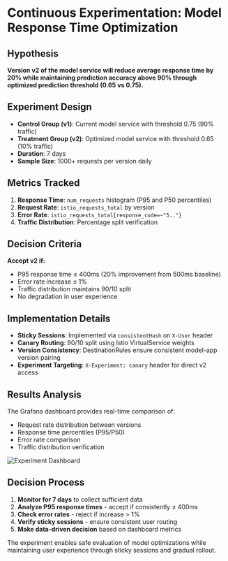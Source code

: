 # Continuous Experimentation: Model Response Time Optimization

## Hypothesis
**Version v2 of the model service will reduce average response time by 20% while maintaining prediction accuracy above 90% through optimized prediction threshold (0.65 vs 0.75).**

## Experiment Design
- **Control Group (v1)**: Current model service with threshold 0.75 (90% traffic)
- **Treatment Group (v2)**: Optimized model service with threshold 0.65 (10% traffic)
- **Duration**: 7 days
- **Sample Size**: 1000+ requests per version daily

## Metrics Tracked
1. **Response Time**: `num_requests` histogram (P95 and P50 percentiles)
2. **Request Rate**: `istio_requests_total` by version
3. **Error Rate**: `istio_requests_total{response_code=~"5.."}` 
4. **Traffic Distribution**: Percentage split verification

## Decision Criteria
**Accept v2 if:**
- P95 response time ≤ 400ms (20% improvement from 500ms baseline)
- Error rate increase ≤ 1%
- Traffic distribution maintains 90/10 split
- No degradation in user experience

## Implementation Details
- **Sticky Sessions**: Implemented via `consistentHash` on `X-User` header
- **Canary Routing**: 90/10 split using Istio VirtualService weights
- **Version Consistency**: DestinationRules ensure consistent model-app version pairing
- **Experiment Targeting**: `X-Experiment: canary` header for direct v2 access

## Results Analysis
The Grafana dashboard provides real-time comparison of:
- Request rate distribution between versions
- Response time percentiles (P95/P50)
- Error rate comparison
- Traffic distribution verification

![Experiment Dashboard](screenshots/experiment-metrics.png)

## Decision Process
1. **Monitor for 7 days** to collect sufficient data
2. **Analyze P95 response times** - accept if consistently ≤ 400ms
3. **Check error rates** - reject if increase > 1%
4. **Verify sticky sessions** - ensure consistent user routing
5. **Make data-driven decision** based on dashboard metrics

The experiment enables safe evaluation of model optimizations while maintaining user experience through sticky sessions and gradual rollout.
